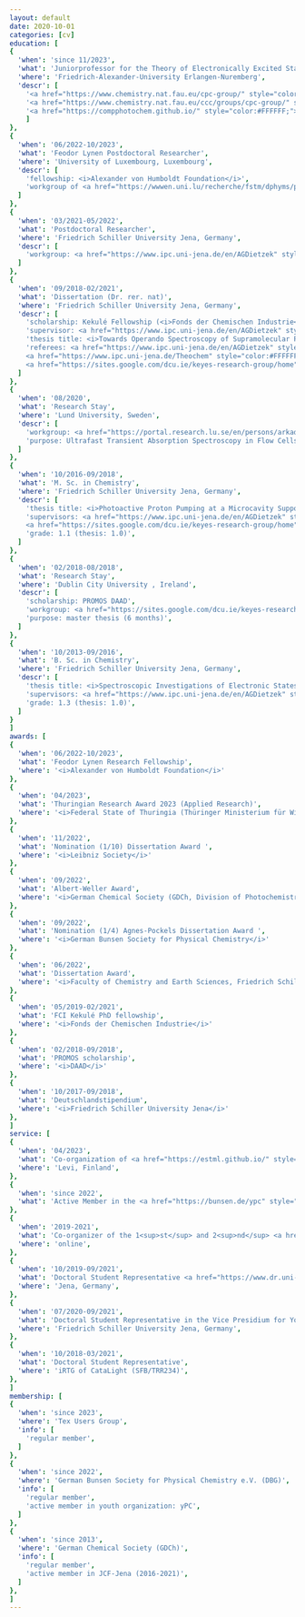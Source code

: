 ```yaml
---
layout: default
date: 2020-10-01
categories: [cv]
education: [
{
  'when': 'since 11/2023',
  'what': 'Juniorprofessor for the Theory of Electronically Excited States',
  'where': 'Friedrich-Alexander-University Erlangen-Nuremberg',
  'descr': [
    '<a href="https://www.chemistry.nat.fau.eu/cpc-group/" style="color:#FFFFFF;"><i>FAU Profile</i></a>',
    '<a href="https://www.chemistry.nat.fau.eu/ccc/groups/cpc-group/" style="color:#FFFFFF;"><i>Computer-Chemie-Centrum </i></a>',
    '<a href="https://compphotochem.github.io/" style="color:#FFFFFF;"><i>CPC Group</i></a>',
    ]
},
{
  'when': '06/2022-10/2023',
  'what': 'Feodor Lynen Postdoctoral Researcher',
  'where': 'University of Luxembourg, Luxembourg',
  'descr': [
    'fellowship: <i>Alexander von Humboldt Foundation</i>',
    'workgroup of <a href="https://wwwen.uni.lu/recherche/fstm/dphyms/people/alexandre_tkatchenko" style="color:#FFFFFF;"><i>Prof. A. Tkatchenko</i></a>',
  ]
},
{
  'when': '03/2021-05/2022',
  'what': 'Postdoctoral Researcher',
  'where': 'Friedrich Schiller University Jena, Germany',
  'descr': [
    'workgroup: <a href="https://www.ipc.uni-jena.de/en/AGDietzek" style="color:#FFFFFF;"><i>Prof. B. Dietzek-Ivanšić</i></a>',
  ]
},
{
  'when': '09/2018-02/2021',
  'what': 'Dissertation (Dr. rer. nat)',
  'where': 'Friedrich Schiller University Jena, Germany',
  'descr': [
    'scholarship: Kekulé Fellowship (<i>Fonds der Chemischen Industrie</i>)',
    'supervisor: <a href="https://www.ipc.uni-jena.de/en/AGDietzek" style="color:#FFFFFF;"><i>Prof. B. Dietzek-Ivanšić</i></a>',
    'thesis title: <i>Towards Operando Spectroscopy of Supramolecular Photocatalysts – A Case Study on Ru-dppz-derived Systems</i>',
    'referees: <a href="https://www.ipc.uni-jena.de/en/AGDietzek" style="color:#FFFFFF;"><i>Prof. B. Dietzek-Ivanšić</i></a>, 
    <a href="https://www.ipc.uni-jena.de/Theochem" style="color:#FFFFFF;"><i>Prof. S. Gräfe</i></a>, 
    <a href="https://sites.google.com/dcu.ie/keyes-research-group/home" style="color:#FFFFFF;"><i>Prof. T. Keyes</i></a>',
  ]
},
{
  'when': '08/2020',
  'what': 'Research Stay',
  'where': 'Lund University, Sweden',
  'descr': [
    'workgroup: <a href="https://portal.research.lu.se/en/persons/arkady-yartsev" style="color:#FFFFFF;"><i>Prof. A. Yartsev</i></a>',
    'purpose: Ultrafast Transient Absorption Spectroscopy in Flow Cells to study the Reaction Dynamics of photoexcited Ru(II) complexes with Triethylamine (2 weeks)',
  ]
},
{
  'when': '10/2016-09/2018',
  'what': 'M. Sc. in Chemistry',
  'where': 'Friedrich Schiller University Jena, Germany',
  'descr': [
    'thesis title: <i>Photoactive Proton Pumping at a Microcavity Supported Lipid Bilayer</i>',
    'supervisors: <a href="https://www.ipc.uni-jena.de/en/AGDietzek" style="color:#FFFFFF;"><i>Prof. B. Dietzek-Ivanšić</i></a>,
    <a href="https://sites.google.com/dcu.ie/keyes-research-group/home" style="color:#FFFFFF;"><i>Prof. T. Keyes</i></a>',
    'grade: 1.1 (thesis: 1.0)',
  ]
},
{
  'when': '02/2018-08/2018',
  'what': 'Research Stay',
  'where': 'Dublin City University , Ireland',
  'descr': [
    'scholarship: PROMOS DAAD',
    'workgroup: <a href="https://sites.google.com/dcu.ie/keyes-research-group/home" style="color:#FFFFFF;"><i>Prof. T. Keyes</i></a>',
    'purpose: master thesis (6 months)',
  ]
},
{
  'when': '10/2013-09/2016',
  'what': 'B. Sc. in Chemistry',
  'where': 'Friedrich Schiller University Jena, Germany',
  'descr': [
    'thesis title: <i>Spectroscopic Investigations of Electronic States of Copper(I)–*4H*-Imidazolate Coordination Compounds</i>',
    'supervisors: <a href="https://www.ipc.uni-jena.de/en/AGDietzek" style="color:#FFFFFF;"><i>Prof. B. Dietzek-Ivanšić</i></a>, <i>Dr. M. Schulz</i>',
    'grade: 1.3 (thesis: 1.0)',
  ]
}
]
awards: [
{
  'when': '06/2022-10/2023', 
  'what': 'Feodor Lynen Research Fellowship',
  'where': '<i>Alexander von Humboldt Foundation</i>'
},
{
  'when': '04/2023', 
  'what': 'Thuringian Research Award 2023 (Applied Research)',
  'where': '<i>Federal State of Thuringia (Thüringer Ministerium für Wirtschaft, Wissenschaft und Digitale Gesellschaft)</i>'
},
{
  'when': '11/2022', 
  'what': 'Nomination (1/10) Dissertation Award ',
  'where': '<i>Leibniz Society</i>'
},
{
  'when': '09/2022', 
  'what': 'Albert-Weller Award',
  'where': '<i>German Chemical Society (GDCh, Division of Photochemistry) and the German Bunsen Society for Physical Chemistry (DBG)</i>'
},
{
  'when': '09/2022', 
  'what': 'Nomination (1/4) Agnes-Pockels Dissertation Award ',
  'where': '<i>German Bunsen Society for Physical Chemistry</i>'
},
{
  'when': '06/2022', 
  'what': 'Dissertation Award',
  'where': '<i>Faculty of Chemistry and Earth Sciences, Friedrich Schiller University Jena</i>'
},
{
  'when': '05/2019-02/2021', 
  'what': 'FCI Kekulé PhD fellowship',
  'where': '<i>Fonds der Chemischen Industrie</i>'
},
{
  'when': '02/2018-09/2018', 
  'what': 'PROMOS scholarship',
  'where': '<i>DAAD</i>'
},
{
  'when': '10/2017-09/2018', 
  'what': 'Deutschlandstipendium',
  'where': '<i>Friedrich Schiller University Jena</i>'
},
]
service: [
{
  'when': '04/2023', 
  'what': 'Co-organization of <a href="https://estml.github.io/" style="color:#FFFFFF;">ESTML 2023</a> Workshop',
  'where': 'Levi, Finland',
},
{
  'when': 'since 2022', 
  'what': 'Active Member in the <a href="https://bunsen.de/ypc" style="color:#FFFFFF;">yPC (Young Physical Chemists)</a> organisation of the German Bunsen Society (DBG)',
},
{
  'when': '2019-2021', 
  'what': 'Co-organizer of the 1<sup>st</sup> and 2<sup>nd</sup> <a href="https://cyss-catalight.de/event/6/" style="color:#FFFFFF;">CataLight Young Scientist Symposium</a>',
  'where': 'online',
},
{
  'when': '10/2019-09/2021', 
  'what': 'Doctoral Student Representative <a href="https://www.dr.uni-jena.de/" style="color:#FFFFFF;">(Dr.FSU)</a>',
  'where': 'Jena, Germany',
},
{
  'when': '07/2020-09/2021', 
  'what': 'Doctoral Student Representative in the Vice Presidium for Young Scientists',
  'where': 'Friedrich Schiller University Jena, Germany',
},
{
  'when': '10/2018-03/2021', 
  'what': 'Doctoral Student Representative',
  'where': 'iRTG of CataLight (SFB/TRR234)',
},
]
membership: [
{
  'when': 'since 2023',
  'where': 'Tex Users Group',
  'info': [
    'regular member',
  ]
},
{
  'when': 'since 2022',
  'where': 'German Bunsen Society for Physical Chemistry e.V. (DBG)',
  'info': [
    'regular member',
    'active member in youth organization: yPC',
  ]
},
{
  'when': 'since 2013',
  'where': 'German Chemical Society (GDCh)',
  'info': [
    'regular member',
    'active member in JCF-Jena (2016-2021)',
  ]
},
]
---
```

